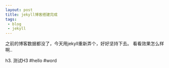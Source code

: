 ```yaml
---
layout: post
title: jekyll博客搭建完成
tags: 
 - blog
 - jekyll
---
```


之前的博客数据都没了，今天用jekyll重新弄个，好好坚持下去。
看看效果怎么样啊..

h3. 测试H3
#hello
#word
